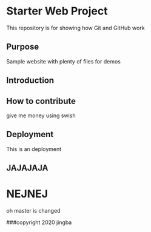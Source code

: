 # Starter Web Project

This repository is for showing how Git and GitHub work

## Purpose

Sample website with plenty of files for demos

## Introduction

## How to contribute
give me money using swish

## Deployment
This is an deployment

## JAJAJAJA

# NEJNEJ
oh master is changed

###copyright
2020 jingba